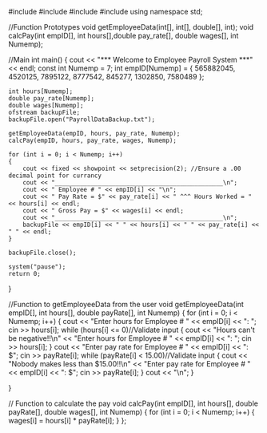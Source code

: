 #include <iostream>
#include <iomanip>
#include <cmath>
#include <fstream>
using namespace std;

//Function Prototypes
void getEmployeeData(int[], int[], double[], int);
void calcPay(int empID[], int hours[],double pay_rate[], double wages[], int Numemp);


//Main
int main()
{
	cout << "*** Welcome to Employee Payroll System ***" << endl;
	const int Numemp = 7;
	int empID[Numemp] = { 565882045, 4520125, 7895122, 8777542,
	845277, 1302850, 7580489 };

	int hours[Numemp];
	double pay_rate[Numemp];
	double wages[Numemp];
	ofstream backupFile;
	backupFile.open("PayrollDataBackup.txt");

	getEmployeeData(empID, hours, pay_rate, Numemp);
	calcPay(empID, hours, pay_rate, wages, Numemp);

	for (int i = 0; i < Numemp; i++)
	{
		cout << fixed << showpoint << setprecision(2); //Ensure a .00 decimal point for currancy
		cout << "_______________________________________________\n";
		cout << " Employee # " << empID[i] << "\n";
		cout << " Pay Rate = $" << pay_rate[i] << " ^^^ Hours Worked = " << hours[i] << endl;
		cout << " Gross Pay = $" << wages[i] << endl;
		cout << "_______________________________________________\n";
		backupFile << empID[i] << " " << hours[i] << " " << pay_rate[i] << " " << endl;
	}

	backupFile.close();

	system("pause");
	return 0;
}

//Function to getEmployeeData from the user
void getEmployeeData(int empID[], int hours[], double payRate[], int Numemp)
{
	for (int i = 0; i < Numemp; i++)
	{
		cout << "Enter hours for Employee # " << empID[i] << ": ";
		cin >> hours[i];
		while (hours[i] <= 0)//Validate input
		{
			cout << "Hours can't be negative!!\n"
				<< "Enter hours for Employee # " << empID[i] << ": ";
			cin >> hours[i];
		}
		cout << "Enter pay rate for Employee # " << empID[i] << ": $";
		cin >> payRate[i];
		while (payRate[i] < 15.00)//Validate input
		{
			cout << "Nobody makes less than $15.00!!\n"
				<< "Enter pay rate for Employee # " << empID[i] << ": $";
			cin >> payRate[i];
		}
		cout << "\n";
	}

}


// Function to calculate the pay
void calcPay(int empID[], int hours[], double payRate[], double wages[], int Numemp)
{
	for (int i = 0; i < Numemp; i++)
	{
		wages[i] = hours[i] * payRate[i];
	}
};
